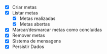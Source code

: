- [x] Criar metas
- [x] Listar metas
    - [x] Metas realizadas
    - [x] Metas abertas
- [x] Marcar/desmarcar metas como concluídas
- [x] Remover metas
- [x] Sistema de mensagens
- [x] Persistir Dados